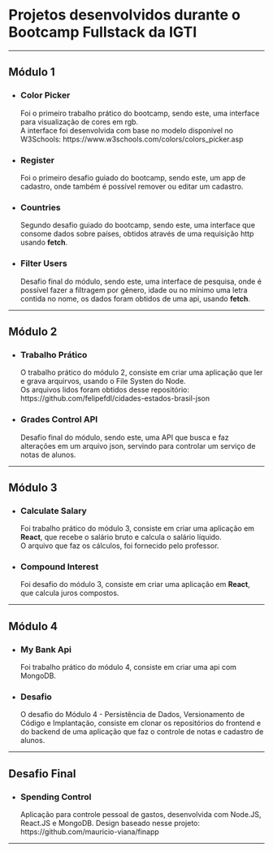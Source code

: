 <h1>Projetos desenvolvidos durante o Bootcamp Fullstack da IGTI</h1>

<hr>
<h2>Módulo 1</h2>
<ul>
  <li>
    <h3>Color Picker</h3>
    Foi o primeiro trabalho prático do bootcamp, sendo este, uma interface para visualização de cores em rgb.
    <br>
    A interface foi desenvolvida com base no modelo disponível no W3Schools: https://www.w3schools.com/colors/colors_picker.asp
  </li>
  <li>
    <h3>Register</h3>
    Foi o primeiro desafio guiado do bootcamp, sendo este, um app de cadastro, onde também é possível remover ou editar um cadastro.
  </li>
  <li>
    <h3>Countries</h3>
    Segundo desafio guiado do bootcamp, sendo este, uma interface que consome dados sobre países, obtidos através de uma requisição http usando <strong>fetch</strong>.
  </li>
  <li>
    <h3>Filter Users</h3>
    Desafio final do módulo, sendo este, uma interface de pesquisa, onde é possível fazer a filtragem por gênero, idade ou no mínimo uma letra contida no nome, os dados foram obtidos de uma api, usando <strong>fetch</strong>.
  </li>
</ul>
<hr>

<h2>Módulo 2</h2>
<ul>
  <li>
    <h3>Trabalho Prático</h3>
    O trabalho prático do módulo 2, consiste em criar uma aplicação que ler e grava arquirvos, usando o File Systen do Node. 
    <br>
    Os arquivos lidos foram obtidos desse repositório: https://github.com/felipefdl/cidades-estados-brasil-json
  </li>
  <li>
    <h3>Grades Control API</h3>
    Desafio final do módulo, sendo este, uma API que busca e faz alterações em um arquivo json, servindo para controlar um serviço de notas de alunos. 
  </li>
</ul>
<hr>

<h2>Módulo 3</h2>
<ul>
  <li>
    <h3>Calculate Salary</h3>
    Foi trabalho prático do módulo 3, consiste em criar uma aplicação em <strong>React</strong>, que recebe o salário bruto e calcula o salário líquido.
    <br>
    O arquivo que faz os cálculos, foi fornecido pelo professor.
  </li>
  <li>
    <h3>Compound Interest</h3>
    Foi desafio do módulo 3, consiste em criar uma aplicação em <strong>React</strong>, que calcula juros compostos.
  </li>
</ul>
<hr>

<h2>Módulo 4</h2>
<ul>
  <li>
    <h3>My Bank Api</h3>
    Foi trabalho prático do módulo 4, consiste em criar uma api com MongoDB.
  </li>
  <li>
    <h3>Desafio</h3>
    O desafio do Módulo 4 - Persistência de Dados, Versionamento de Código e Implantação, consiste em clonar os repositórios do frontend e do backend de uma aplicação que faz o controle de notas e cadastro de alunos.
  </li>
</ul>

<hr>

<h2>Desafio Final</h2>
<ul>
  <li>
    <h3>Spending Control</h3>
    Aplicação para controle pessoal de gastos, desenvolvida com Node.JS, React.JS e MongoDB. Design baseado nesse projeto: https://github.com/mauricio-viana/finapp
  </li>
</ul>
<hr>
